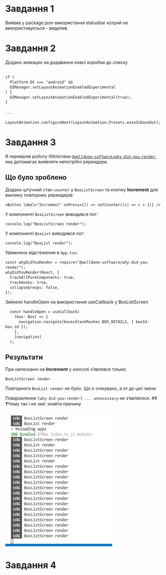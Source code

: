 # Завдання 1
Виявив у package.json використання statusbar котрий не використовується - видалив.

# Завдання 2

Додано анімацію на додавання нової коробки до списку
  ```tsx
  
  if (
    Platform.OS === "android" &&
    UIManager.setLayoutAnimationEnabledExperimental
  ) {
    UIManager.setLayoutAnimationEnabledExperimental(true);
  }

  ...

  LayoutAnimation.configureNext(LayoutAnimation.Presets.easeInEaseOut);
  ```


# Завдання 3
Я перевіряв роботу бібліотеки [`@welldone-software/why-did-you-render`](https://github.com/welldone-software/why-did-you-render), яка допомагає виявляти непотрібні ререндери.

## Що було зроблено

Додано штучний стан `counter` у `BoxListScreen` та кнопку **Increment** для виклику повторних ререндерів:

  ```tsx
  <Button label="Increment" onPress={() => setCounter((c) => c + 1)} />
  ```
У компоненті `BoxListScreen` виводився лог:
  ```tsx
  console.log("BoxListScreen render");
  ```

У компоненті `BoxList` виводився лог:

  ```tsx
  console.log("BoxList render");
  ```

Увімкнено відстеження в `App.tsx`:

  ```tsx
  const whyDidYouRender = require("@welldone-software/why-did-you-render");
  whyDidYouRender(React, {
    trackAllPureComponents: true,
    trackHooks: true,
    collapseGroups: false,
  });
  ```

Змінено handleOpen на використання useCallback у BoxListScreen 
```tsx
  const handleOpen = useCallback(
    (box: Box) => {
      navigation.navigate(boxesStackRoutes.BOX_DETAILS, { boxId: box.id });
    },
    [navigation]
  );
```

## Результати

При натисканні на **Increment** у консолі з’являвся тільки:

  ```
  BoxListScreen render
  ```
Повторного `BoxList render` не було. Що є очікувано, а от до цієї зміни 

Повідомлення `[why-did-you-render] ... unnecessary` не з’являлося. ## ❓Чому так і не зміг знайти причину

![Приклад логів](./b1.jpg)


# Завдання 4
